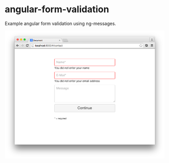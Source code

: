# angular-form-validation

Example angular form validation using ng-messages.

![Preview](https://raw.githubusercontent.com/birkmann/angular-form-validation/master/preview.png)